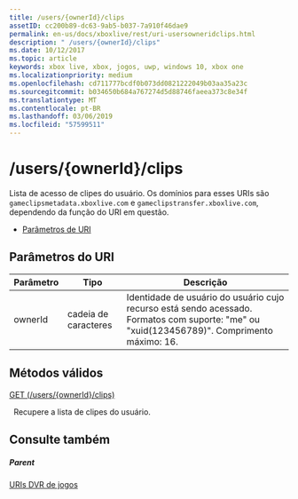 ```yaml
---
title: /users/{ownerId}/clips
assetID: cc200b89-dc63-9ab5-b037-7a910f46dae9
permalink: en-us/docs/xboxlive/rest/uri-usersowneridclips.html
description: " /users/{ownerId}/clips"
ms.date: 10/12/2017
ms.topic: article
keywords: xbox live, xbox, jogos, uwp, windows 10, xbox one
ms.localizationpriority: medium
ms.openlocfilehash: cd711777bcdf0b073dd0821222049b03aa35a23c
ms.sourcegitcommit: b034650b684a767274d5d88746faeea373c8e34f
ms.translationtype: MT
ms.contentlocale: pt-BR
ms.lasthandoff: 03/06/2019
ms.locfileid: "57599511"
---
```

# <a name="usersowneridclips"></a>/users/{ownerId}/clips
Lista de acesso de clipes do usuário. Os domínios para esses URIs são `gameclipsmetadata.xboxlive.com` e `gameclipstransfer.xboxlive.com`, dependendo da função do URI em questão.
 
  * [Parâmetros de URI](#ID4EX)
 
<a id="ID4EX"></a>

 
## <a name="uri-parameters"></a>Parâmetros do URI
 
| Parâmetro| Tipo| Descrição| 
| --- | --- | --- | 
| ownerId| cadeia de caracteres| Identidade de usuário do usuário cujo recurso está sendo acessado. Formatos com suporte: "me" ou "xuid(123456789)". Comprimento máximo: 16.| 
  
<a id="ID4EVB"></a>

 
## <a name="valid-methods"></a>Métodos válidos

[GET (/users/{ownerId}/clips)](uri-usersowneridclipsget.md)

&nbsp;&nbsp;Recupere a lista de clipes do usuário.
 
<a id="ID4E6B"></a>

 
## <a name="see-also"></a>Consulte também
 
<a id="ID4EBC"></a>

 
##### <a name="parent"></a>Parent 

[URIs DVR de jogos](atoc-reference-dvr.md)

   